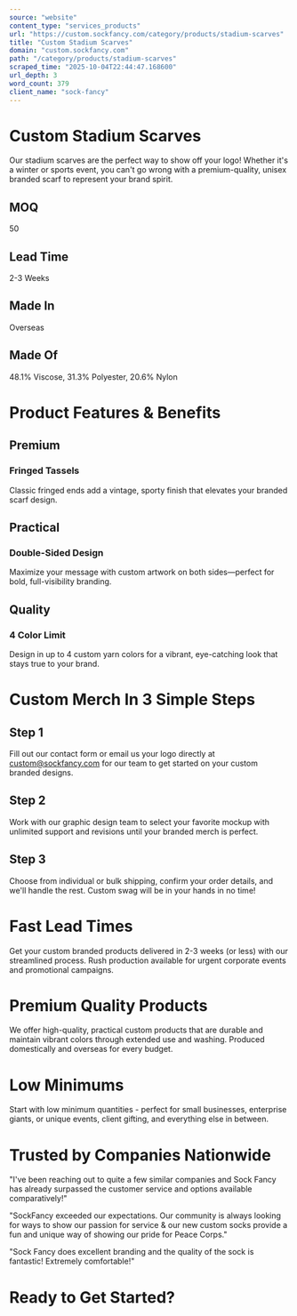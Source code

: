 ```yaml
---
source: "website"
content_type: "services_products"
url: "https://custom.sockfancy.com/category/products/stadium-scarves"
title: "Custom Stadium Scarves"
domain: "custom.sockfancy.com"
path: "/category/products/stadium-scarves"
scraped_time: "2025-10-04T22:44:47.168600"
url_depth: 3
word_count: 379
client_name: "sock-fancy"
---
```


# Custom Stadium Scarves

Our stadium scarves are the perfect way to show off your logo! Whether it's a winter or sports event, you can't go wrong with a premium-quality, unisex branded scarf to represent your brand spirit.

## MOQ

50

## Lead Time

2-3 Weeks

## Made In

Overseas

## Made Of

48.1% Viscose, 31.3% Polyester, 20.6% Nylon

# Product Features & Benefits

## Premium

### Fringed Tassels

Classic fringed ends add a vintage, sporty finish that elevates your branded scarf design.

## Practical

### Double-Sided Design

Maximize your message with custom artwork on both sides—perfect for bold, full-visibility branding.

## Quality

### 4 Color Limit

Design in up to 4 custom yarn colors for a vibrant, eye-catching look that stays true to your brand.

# Custom Merch In 3 Simple Steps

## Step 1

Fill out our contact form or email us your logo directly at custom@sockfancy.com for our team to get started on your custom branded designs.

## Step 2

Work with our graphic design team to select your favorite mockup with unlimited support and revisions until your branded merch is perfect.

## Step 3

Choose from individual or bulk shipping, confirm your order details, and we'll handle the rest. Custom swag will be in your hands in no time!

# Fast Lead Times

Get your custom branded products delivered in 2-3 weeks (or less) with our streamlined process. Rush production available for urgent corporate events and promotional campaigns.

# Premium Quality Products

We offer high-quality, practical custom products that are durable and maintain vibrant colors through extended use and washing. Produced domestically and overseas for every budget.

# Low Minimums

Start with low minimum quantities - perfect for small businesses, enterprise giants, or unique events, client gifting, and everything else in between.

# Trusted by Companies Nationwide

"I've been reaching out to quite a few similar companies and Sock Fancy has already surpassed the customer service and options available comparatively!"

"SockFancy exceeded our expectations. Our community is always looking for ways to show our passion for service & our new custom socks provide a fun and unique way of showing our pride for Peace Corps."

"Sock Fancy does excellent branding and the quality of the sock is fantastic! Extremely comfortable!"

# Ready to Get Started?